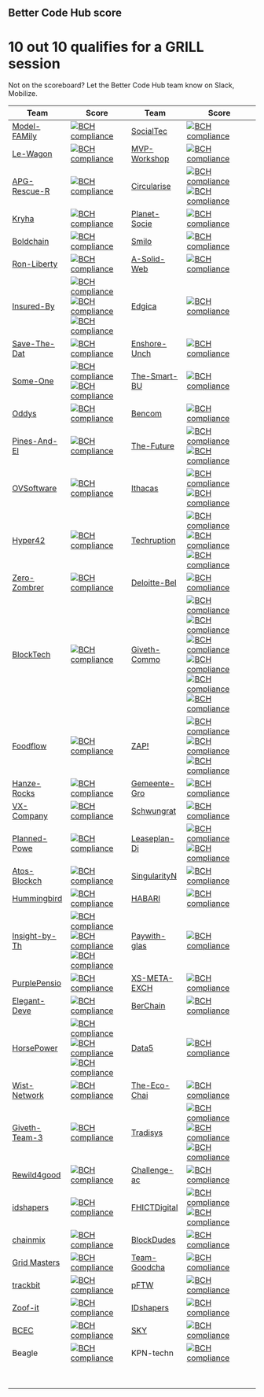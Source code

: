 
## Better Code Hub score


# 10 out 10 qualifies for a GRILL session

Not on the scoreboard? Let the Better Code Hub team know on Slack, Mobilize.


| Team  | Score   | Team  | Score  |
|---|---|---|---|
| [Model-FAMily](https://github.com/odysseyhack/model-family)  | [![BCH compliance](https://bettercodehub.com/edge/badge/odysseyhack/model-family?branch=master&token=a77f363aa30093f2f8886bb2533f1bf580b950ea)](https://bettercodehub.com/)  | [SocialTec](https://github.com/odysseyhack/socialtec)  |  [![BCH compliance](https://bettercodehub.com/edge/badge/odysseyhack/socialtec?branch=master&token=514eec658dfd1d81bb3fb9f4433957e78fb398db)](https://bettercodehub.com/)  |
| [Le-Wagon](https://github.com/odysseyhack/le-wagon) | [![BCH compliance](https://bettercodehub.com/edge/badge/odysseyhack/le-wagon?branch=master&token=5aefc783eae308dd3ded740caee4bc6d245df40b)](https://bettercodehub.com/)  | [MVP-Workshop](https://github.com/odysseyhack/mvp-workshop) | [![BCH compliance](https://bettercodehub.com/edge/badge/odysseyhack/mvp-workshop?branch=master&token=56a4cb8b656597520c9d3fed9e42e08f8475c438)](https://bettercodehub.com/) |
| [APG-Rescue-R](https://github.com/odysseyhack/apg-rescue-rangers) | [![BCH compliance](https://bettercodehub.com/edge/badge/odysseyhack/apg-rescue-rangers?branch=master&token=79de89d34552faffb9f5b0c2fa4420d9e76d85c8)](https://bettercodehub.com/)  | [Circularise](https://github.com/odysseyhack/circularise)  |  [![BCH compliance](https://bettercodehub.com/edge/badge/odysseyhack/circularise?branch=master&token=75802c74c6d7d22a794eeee346fd4032815d33d2)](https://bettercodehub.com/) [![BCH compliance](https://bettercodehub.com/edge/badge/odysseyhack/circularise-dashboard?branch=master&token=a17aeeea68a427f63136cd3c7144af9b88bfd8a8)](https://bettercodehub.com/)| 
| [Kryha](https://github.com/odysseyhack/kryha)  | [![BCH compliance](https://bettercodehub.com/edge/badge/odysseyhack/kryha?branch=master&token=1cee981850fb03b095cba418c3ff3c55ac7a35fd)](https://bettercodehub.com/)  | [Planet-Socie](https://github.com/odysseyhack/planet-society)  | [![BCH compliance](https://bettercodehub.com/edge/badge/odysseyhack/planet-society?branch=master&token=889ad2fb3af539130e7bbb7c51d82b4e4774373a)](https://bettercodehub.com/)  |
| [Boldchain](https://github.com/odysseyhack/boldchain)  | [![BCH compliance](https://bettercodehub.com/edge/badge/odysseyhack/boldchain?branch=master&token=9331611c04403356ed42406f84d8d5e5d7d67500)](https://bettercodehub.com/)  | [Smilo](https://github.com/odysseyhack/smilo)  | [![BCH compliance](https://bettercodehub.com/edge/badge/odysseyhack/smilo?branch=develop)](https://bettercodehub.com/)  |
| [Ron-Liberty](https://github.com/odysseyhack/ron-liberty-and-the-pillaristas)  | [![BCH compliance](https://bettercodehub.com/edge/badge/odysseyhack/ron-liberty-and-the-pillaristas?branch=develop&token=69a29bbebd5d668dcad6ba4b9bc14197f21bf3ef)](https://bettercodehub.com/)  | [A-Solid-Web](https://github.com/odysseyhack/a-solid-web)  |  [![BCH compliance](https://bettercodehub.com/edge/badge/odysseyhack/a-solid-web?branch=master&token=81fb0c64398ace0823100b22567948f6f37b46f2)](https://bettercodehub.com/) |
| [Insured-By](https://github.com/odysseyhack/insured-by-theledger-be)  |  [![BCH compliance](https://bettercodehub.com/edge/badge/odysseyhack/insured-by-theledger-be?branch=master&token=8ad6c4d64e4252799c59ce139049731c527c53fb)](https://bettercodehub.com/) [![BCH compliance](https://bettercodehub.com/edge/badge/odysseyhack/insured-by-theledger-fe?branch=master&token=b79fddbc43e634508df5ba449bce175c0b9ac453)](https://bettercodehub.com/)[![BCH compliance](https://bettercodehub.com/edge/badge/odysseyhack/insured-by-theledger-network?branch=master&token=a04d698265100e979c85aa4eae2166ae2241fc2b)](https://bettercodehub.com/) | [Edgica](https://github.com/odysseyhack/edgica)  | [![BCH compliance](https://bettercodehub.com/edge/badge/odysseyhack/edgica?branch=master&token=b43e2357e1913abd05d20dcb3d8ed2f49ec8ff4a)](https://bettercodehub.com/)  |
| [Save-The-Dat](https://github.com/odysseyhack/save-the-data)  | [![BCH compliance](https://bettercodehub.com/edge/badge/odysseyhack/save-the-data?branch=master&token=ac802395b2caf097d106ad9a0c00ecc455fc4a36)](https://bettercodehub.com/)  | [Enshore-Unch](https://github.com/odysseyhack/enshore_unchained)  |  [![BCH compliance](https://bettercodehub.com/edge/badge/odysseyhack/enshore_unchained?branch=master&token=9eec034c4e19655259a88382a988b6e8daba0e27)](https://bettercodehub.com/) |
| [Some-One](https://github.com/odysseyhack/some-one-backend)  | [![BCH compliance](https://bettercodehub.com/edge/badge/odysseyhack/some-one-backend?branch=master&token=5f3452ee87e348095de62548cdc7dc3197819eef)](https://bettercodehub.com/) [![BCH compliance](https://bettercodehub.com/edge/badge/odysseyhack/some-one-frontend?branch=master&token=570b3c7f40cb2cc5665deac7de75d04f87aa2033)](https://bettercodehub.com/) | [The-Smart-BU](https://github.com/odysseyhack/the-smart-buidlings)  | [![BCH compliance](https://bettercodehub.com/edge/badge/odysseyhack/the-smart-buidlings?branch=master&token=e18391e84875396654f7633ed262bc9f822b15f2)](https://bettercodehub.com/)  |
| [Oddys](https://github.com/odysseyhack/oddys)  | [![BCH compliance](https://bettercodehub.com/edge/badge/odysseyhack/oddys?branch=master&token=cefd1da75a3f33befe24c392df6237edc4492180)](https://bettercodehub.com/)  | [Bencom](https://github.com/odysseyhack/bencom)  | [![BCH compliance](https://bettercodehub.com/edge/badge/odysseyhack/bencom?branch=master&token=16165e45b7ac6eba72f54481f11edd7930f72083)](https://bettercodehub.com/)  |
| [Pines-And-El](https://github.com/odysseyhack/pines-and-electronics)  | [![BCH compliance](https://bettercodehub.com/edge/badge/odysseyhack/pines-and-electronics?branch=master&token=e919c0b6d18efd1833762ac70b6d6aded0c16f57)](https://bettercodehub.com/)  |  [The-Future](https://github.com/odysseyhack/future-firefighters-app)  | [![BCH compliance](https://bettercodehub.com/edge/badge/odysseyhack/future-firefighters-app?branch=master&token=18417a8a732d8b50323036839a6def7d303938e7)](https://bettercodehub.com/) [![BCH compliance](https://bettercodehub.com/edge/badge/odysseyhack/future-firefighters-ds?branch=master&token=bc576155366af56021a299f0cdb18a3f4242e6fd)](https://bettercodehub.com/) |
| [OVSoftware](https://github.com/odysseyhack/ovsoftware) | [![BCH compliance](https://bettercodehub.com/edge/badge/odysseyhack/ovsoftware?branch=master&token=6fdea1a370e60cf9215c6f0c5b2069be3a0906ef)](https://bettercodehub.com/)  | [Ithacas](https://github.com/odysseyhack/ithacas-face-recognition-service)  | [![BCH compliance](https://bettercodehub.com/edge/badge/odysseyhack/ithacas-face-recognition-service?branch=master&token=7b86f81aafe9d35f7fa45a65d08e7fea075229a4)](https://bettercodehub.com/) [![BCH compliance](https://bettercodehub.com/edge/badge/odysseyhack/ithacas?branch=master&token=db449e987bf89b34cada234cfa25a29570ba1870)](https://bettercodehub.com/) |
|  [Hyper42](https://github.com/odysseyhack/hyper42) | [![BCH compliance](https://bettercodehub.com/edge/badge/EBPI/Hyper42-Hackathon2019?branch=master)](https://bettercodehub.com/) |  [Techruption](https://github.com/odysseyhack/techruption-multi-party-all-night-brainstorming-repo) |  [![BCH compliance](https://bettercodehub.com/edge/badge/odysseyhack/techruption-multi-party-all-night-brainstorming-repo?branch=master&token=ab99412ad2b83e540b39b36b0d3131b49f4143f1)](https://bettercodehub.com/) [![BCH compliance](https://bettercodehub.com/edge/badge/odysseyhack/mpan-compute-initiator?branch=master&token=49674a3aaffa4b409598933b261ca5332ebef4f1)](https://bettercodehub.com/) [![BCH compliance](https://bettercodehub.com/edge/badge/odysseyhack/techruption-multi-party-all-night?branch=master&token=be035a58782c091159e21039e65e79d21da7a02a)](https://bettercodehub.com/)|
|  [Zero-Zombrer](https://github.com/odysseyhack/zero-zombrero) |  [![BCH compliance](https://bettercodehub.com/edge/badge/odysseyhack/zero-zombrero?branch=master&token=6ada7f163c7c8187cb0fb053075133ef64bdd4b9)](https://bettercodehub.com/) | [Deloitte-Bel](https://github.com/odysseyhack/deloitte-belgium)  |  [![BCH compliance](https://bettercodehub.com/edge/badge/odysseyhack/deloitte-belgium?branch=master&token=8ea0e487a777f63ff2766f92714c20667bd5f92b)](https://bettercodehub.com/) |
| [BlockTech](https://github.com/odysseyhack/blocktech)  | [![BCH compliance](https://bettercodehub.com/edge/badge/odysseyhack/blocktech?branch=master&token=a6be588955eb62ffece2f739bedf9d831408d705)](https://bettercodehub.com/)  | [Giveth-Commo](https://github.com/odysseyhack/giveth-commons-abc-lib)  |  [![BCH compliance](https://bettercodehub.com/edge/badge/odysseyhack/giveth-commons-abc-lib?branch=master)](https://bettercodehub.com/) [![BCH compliance](https://bettercodehub.com/edge/badge/odysseyhack/giveth-commons-stack?branch=master)](https://bettercodehub.com/)[![BCH compliance](https://bettercodehub.com/edge/badge/odysseyhack/giveth-commons-abc-contracts?branch=master)](https://bettercodehub.com/)[![BCH compliance](https://bettercodehub.com/edge/badge/odysseyhack/giveth-commons-abc-app?branch=master)](https://bettercodehub.com/)[![BCH compliance](https://bettercodehub.com/edge/badge/odysseyhack/giveth-commons-components?branch=master)](https://bettercodehub.com/)[![BCH compliance](https://bettercodehub.com/edge/badge/odysseyhack/giveth-commons-mv-app?branch=master)](https://bettercodehub.com/)|
| [Foodflow](https://github.com/odysseyhack/foodflow)  |  [![BCH compliance](https://bettercodehub.com/edge/badge/odysseyhack/foodflow?branch=master&token=b236d86339f2b9bec4ecb3ebc37d9fa969094988)](https://bettercodehub.com/) | [ZAP!](https://github.com/odysseyhack/Zap-UI)  | [![BCH compliance](https://bettercodehub.com/edge/badge/odysseyhack/Zap-UI?branch=master&token=7fae75735c82de8e1b8ace4cd3b2dcfbc42aceb2)](https://bettercodehub.com/) [![BCH compliance](https://bettercodehub.com/edge/badge/odysseyhack/zap?branch=master&token=9e73cf53392e31204f47283b3b089962256df79c)](https://bettercodehub.com/) [![BCH compliance](https://bettercodehub.com/edge/badge/odysseyhack/Zap-dashboard?branch=master&token=8e9d5e2ace0a06e30e5cd6b7f4668d7564960750)](https://bettercodehub.com/) |
| [Hanze-Rocks](https://github.com/odysseyhack/hanze-rocks)  |  [![BCH compliance](https://bettercodehub.com/edge/badge/odysseyhack/hanze-rocks?branch=master&token=21e49684d42f8ef77c3da6a02ef5474915ffcd6d)](https://bettercodehub.com/) | [Gemeente-Gro](https://github.com/odysseyhack/gemeente-groningen)  | [![BCH compliance](https://bettercodehub.com/edge/badge/odysseyhack/gemeente-groningen?branch=master&token=88e39e51f6ea97e4184931d6e978d58be2576884)](https://bettercodehub.com/)  |
| [VX-Company](https://github.com/odysseyhack/vx-company)  |  [![BCH compliance](https://bettercodehub.com/edge/badge/odysseyhack/vx-company?branch=master&token=89e39beaa9484ae23fbc30cbfe8b46f99a979bab)](https://bettercodehub.com/) | [Schwungrat](https://github.com/odysseyhack/schwungrat)  | [![BCH compliance](https://bettercodehub.com/edge/badge/odysseyhack/schwungrat?branch=master&token=e6fe4ad346c2f207c9b5db185cc6330ae0dd00e2)](https://bettercodehub.com/)  |
| [Planned-Powe](https://github.com/odysseyhack/planned-power)  |  [![BCH compliance](https://bettercodehub.com/edge/badge/odysseyhack/planned-power?branch=master&token=23c1399ae947fec0b9143cdadeeeef9a33742f5d)](https://bettercodehub.com/) | [Leaseplan-Di](https://github.com/odysseyhack/leaseplan-digital)  | [![BCH compliance](https://bettercodehub.com/edge/badge/odysseyhack/leaseplan-digital?branch=master&token=0faf564bc227f0fc635b7db27c19380afaed1219)](https://bettercodehub.com/) [![BCH compliance](https://bettercodehub.com/edge/badge/odysseyhack/leaseplan-digital-transaction-server?branch=master&token=34ecc9b482145dd399d7bc22a6c6c793f3573bf4)](https://bettercodehub.com/) |
| [Atos-Blockch](https://github.com/odysseyhack/atos-blockchain-factory)  | [![BCH compliance](https://bettercodehub.com/edge/badge/odysseyhack/atos-blockchain-factory?branch=master&token=39e4f67c89088f37acfe33001204d85ed1735d13)](https://bettercodehub.com/)  | [SingularityN](https://github.com/odysseyhack/singularitynet)  | [![BCH compliance](https://bettercodehub.com/edge/badge/odysseyhack/singularitynet?branch=master&token=830230b9ebb7156485181347ea001189aec47aed)](https://bettercodehub.com/)  |
| [Hummingbird](https://github.com/odysseyhack/hummingbird)  | [![BCH compliance](https://bettercodehub.com/edge/badge/odysseyhack/hummingbird?branch=develop&token=57aec9a930c23efac1d869a6b4203aab3d8e2de1)](https://bettercodehub.com/)  | [HABARI](https://github.com/odysseyhack/habari)  | [![BCH compliance](https://bettercodehub.com/edge/badge/odysseyhack/habari?branch=master&token=0d41f94e275467d5d9562c12e04d53b9001af5c6)](https://bettercodehub.com/)  |
| [Insight-by-Th](https://github.com/odysseyhack/insight-by-TheLedger-fe)  |  [![BCH compliance](https://bettercodehub.com/edge/badge/odysseyhack/insight-by-TheLedger-be?branch=master&token=ef0a61a3591104771d070cbeb270608edef54ec4)](https://bettercodehub.com/) [![BCH compliance](https://bettercodehub.com/edge/badge/odysseyhack/insight-by-TheLedger-fe?branch=master&token=697b0be9b8c38f21dd6b42c786352239615c1831)](https://bettercodehub.com/) [![BCH compliance](https://bettercodehub.com/edge/badge/odysseyhack/insight-by-TheLedger-HF?branch=master&token=41cb04d703ed7ae1919c632dbc5c41c86f9ab283)](https://bettercodehub.com/) | [Paywith-glas](https://github.com/odysseyhack/paywith.glass)  | [![BCH compliance](https://bettercodehub.com/edge/badge/odysseyhack/paywith.glass?branch=master&token=abfee2a276fabc827279c719f54108ee612162fe)](https://bettercodehub.com/)  |
| [PurplePensio](https://github.com/odysseyhack/purplepension)  | [![BCH compliance](https://bettercodehub.com/edge/badge/odysseyhack/purplepension?branch=master&token=4337bdc3943f142e378cda4a539ace3c16a3a730)](https://bettercodehub.com/) | [XS-META-EXCH](https://github.com/odysseyhack/xs-meta-exchange)  | [![BCH compliance](https://bettercodehub.com/edge/badge/odysseyhack/xs-meta-exchange?branch=master&token=f965b53c75eee7752d4b3a18c51a881d5ced1186)](https://bettercodehub.com/)  |
| [Elegant-Deve](https://github.com/odysseyhack/elegant-development)  | [![BCH compliance](https://bettercodehub.com/edge/badge/odysseyhack/elegant-development?branch=master&token=5b46e2643a3b5625d11a3dd5ff5776e56bae514c)](https://bettercodehub.com/)  | [BerChain](https://github.com/odysseyhack/berchain)  | [![BCH compliance](https://bettercodehub.com/edge/badge/odysseyhack/berchain?branch=master&token=47c5434aff4ecb0d6f65d12780f589e50a07692b)](https://bettercodehub.com/)  |
| [HorsePower](https://github.com/odysseyhack/horsepower_forecasting)  | [![BCH compliance](https://bettercodehub.com/edge/badge/odysseyhack/horsepower-community-app?branch=master&token=15bd3a5a7c733a02cf09c6c4306322cb4f4c67d8)](https://bettercodehub.com/) [![BCH compliance](https://bettercodehub.com/edge/badge/odysseyhack/horsepower-community-backend?branch=master&token=e3d71f5530d80a9c8e116e9b5e8f3510058b8364)](https://bettercodehub.com/) [![BCH compliance](https://bettercodehub.com/edge/badge/odysseyhack/horsepower_forecasting?branch=master&token=6eb7e4ab548f896e52a3d57767fffb0d8fc49b13)](https://bettercodehub.com/)  | [Data5](https://github.com/odysseyhack/data5)  |  [![BCH compliance](https://bettercodehub.com/edge/badge/odysseyhack/data5?branch=master&token=64bb688e2592c4fd2ef40e1a9ec4180d2a9082df)](https://bettercodehub.com/) |
| [Wist-Network](https://github.com/odysseyhack/wist-network)  | [![BCH compliance](https://bettercodehub.com/edge/badge/odysseyhack/wist-network?branch=master&token=4304a270423d28a47c778f8dfa6181669d834f8f)](https://bettercodehub.com/)  | [The-Eco-Chai](https://github.com/odysseyhack/the-eco-chain-app)  | [![BCH compliance](https://bettercodehub.com/edge/badge/odysseyhack/the-eco-chain?branch=master&token=4cc75b2922b34b0376e5862bba7df513cfa50c47)](https://bettercodehub.com/)  |
| [Giveth-Team-3](https://github.com/odysseyhack/giveth-team-3-morpheus-proposal-engine)  | [![BCH compliance](https://bettercodehub.com/edge/badge/odysseyhack/giveth-team-3-morpheus-proposal-engine?branch=master&token=eefc2f307c17c4de9b440bb2f6ba6e1cc9c6e3df)](https://bettercodehub.com/)  | [Tradisys](https://github.com/odysseyhack/tradisys-apg-s2w-web) |  [![BCH compliance](https://bettercodehub.com/edge/badge/odysseyhack/tradisys-node?branch=version-0.16.3-rsa)](https://bettercodehub.com/) [![BCH compliance](https://bettercodehub.com/edge/badge/odysseyhack/tradisys-apg-s2w?branch=master)](https://bettercodehub.com/) [![BCH compliance](https://bettercodehub.com/edge/badge/odysseyhack/tradisys-apg-s2w-web?branch=master)](https://bettercodehub.com/) |
| [Rewild4good](https://github.com/orgs/odysseyhack/teams/rewild4good) | [![BCH compliance](https://bettercodehub.com/edge/badge/odysseyhack/zero-zombrero?branch=master&token=6ada7f163c7c8187cb0fb053075133ef64bdd4b9)](https://bettercodehub.com/) | [Challenge-ac](https://github.com/odysseyhack/challenge-accepted) | [![BCH compliance](https://bettercodehub.com/edge/badge/odysseyhack/challenge-accepted?branch=master&token=8dc57b7c064d6a3815f4c2c7e11da3fa3174576c)](https://bettercodehub.com/) |
| [idshapers](https://github.com/odysseyhack/idshapers) |  [![BCH compliance](https://bettercodehub.com/edge/badge/odysseyhack/idshapers?branch=master&token=af656f5a0898fd7449571b51ed28933fa9cacf56)](https://bettercodehub.com/) | [FHICTDigital](https://github.com/odysseyhack/fhictdigital) | [![BCH compliance](https://bettercodehub.com/edge/badge/odysseyhack/fhictdigital?branch=master&token=51449d357421395a795d4993fb57ab379d86d8e4)](https://bettercodehub.com/) [![BCH compliance](https://bettercodehub.com/edge/badge/odysseyhack/fhictdigital-frontend?branch=master&token=91be343a14d733299e9e029bab94364103aa1c18)](https://bettercodehub.com/) |
| [chainmix](https://github.com/orgs/odysseyhack/teams/chainmix)  | [![BCH compliance](https://bettercodehub.com/edge/badge/odysseyhack/chainmix?branch=master)](https://bettercodehub.com/) | [BlockDudes](https://github.com/orgs/odysseyhack/teams/blockdudes) | [![BCH compliance](https://bettercodehub.com/edge/badge/odysseyhack/blockdudes?branch=master&token=76fb020fb5d71d2171a8d2c0e4ca2662fc948a07)](https://bettercodehub.com/) |
| [Grid Masters](https://github.com/orgs/odysseyhack/teams/grid-masters) | [![BCH compliance](https://bettercodehub.com/edge/badge/odysseyhack/grid-masters?branch=master&token=79dad38771e97c4ee7ebc072103232299bf1d931)](https://bettercodehub.com/) | [Team-Goodcha](https://github.com/orgs/odysseyhack/teams/team-goodchain) | [![BCH compliance](https://bettercodehub.com/edge/badge/odysseyhack/team-goodchain?branch=master&token=6310f45fb95bf1fe01cbd31b61f0398bcf666cba)](https://bettercodehub.com/) |
| [trackbit](https://github.com/orgs/odysseyhack/teams/trackbit) | [![BCH compliance](https://bettercodehub.com/edge/badge/odysseyhack/trackbit?branch=master&token=b4a054ae097aecf7077a098b459e2dc32b0b3f20)](https://bettercodehub.com/) | [pFTW](https://github.com/orgs/odysseyhack/teams/pftw) | [![BCH compliance](https://bettercodehub.com/edge/badge/odysseyhack/pftw?branch=master&token=dacec470201efe4ca64bcfbeaebb632e8d83b2ff)](https://bettercodehub.com/) |
| [Zoof-it](https://github.com/orgs/odysseyhack/teams/zoof-it) | [![BCH compliance](https://bettercodehub.com/edge/badge/odysseyhack/zoof-it?branch=master&token=50644e012ba41a31b281298cff637db44a0f2b5e)](https://bettercodehub.com/) |  [IDshapers](https://github.com/orgs/odysseyhack/teams/idshapers) | [![BCH compliance](https://bettercodehub.com/edge/badge/odysseyhack/idshapers?branch=master&token=af656f5a0898fd7449571b51ed28933fa9cacf56)](https://bettercodehub.com/)  |
|  [BCEC](https://github.com/odysseyhack/bcec-team-b) |  [![BCH compliance](https://bettercodehub.com/edge/badge/odysseyhack/bcec-team-b?branch=master&token=6438a6a7c503f6a73143271b77a6ce33410d6a82)](https://bettercodehub.com/) | [SKY](https://github.com/odysseyhack/sky) | [![BCH compliance](https://bettercodehub.com/edge/badge/odysseyhack/sky?branch=master&token=1fd5a0420a8a9081ddb9edf0ea006d1ff47ac476)](https://bettercodehub.com/)  |
| Beagle  | [![BCH compliance](https://bettercodehub.com/edge/badge/odysseyhack/Beagles?branch=master&token=e2535b057f965aace83673ef5637ba64c455a865)](https://bettercodehub.com/)  | KPN-techn | [![BCH compliance](https://bettercodehub.com/edge/badge/odysseyhack/kpn-technium?branch=master&token=6e3a8390b1942eed3ad52e1c13bae63ceb0935ca)](https://bettercodehub.com/)  |
|   |   |   |   |
|   |   |   |   |
|   |   |   |   |
|   |   |   |   |
|   |   |   |   |
|   |   |   |   |
|   |   |   |   |
|   |   |   |   |
